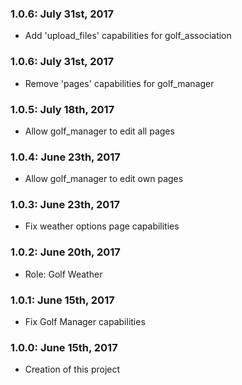 ### 1.0.6: July 31st, 2017
* Add 'upload_files' capabilities for golf_association

### 1.0.6: July 31st, 2017
* Remove 'pages' capabilities for golf_manager

### 1.0.5: July 18th, 2017
* Allow golf_manager to edit all pages

### 1.0.4: June 23th, 2017
* Allow golf_manager to edit own pages

### 1.0.3: June 23th, 2017
* Fix weather options page capabilities

### 1.0.2: June 20th, 2017
* Role: Golf Weather

### 1.0.1: June 15th, 2017
* Fix Golf Manager capabilities

### 1.0.0: June 15th, 2017
* Creation of this project